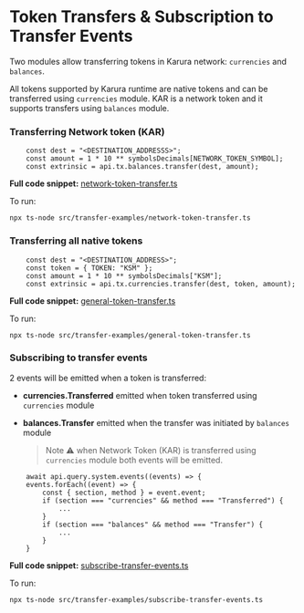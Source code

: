 # Token Transfers & Subscription to Transfer Events

Two modules allow transferring tokens in Karura network:
 `currencies` and `balances`.

All tokens supported by Karura runtime are native tokens and can be transferred using `currencies` module. KAR is a network token and it supports transfers using `balances` module.

### Transferring Network token (KAR)


```typescript=
    const dest = "<DESTINATION_ADDRESSS>";
    const amount = 1 * 10 ** symbolsDecimals[NETWORK_TOKEN_SYMBOL];
    const extrinsic = api.tx.balances.transfer(dest, amount);
```

**Full code snippet:**
[network-token-transfer.ts](https://github.com/AcalaNetwork/acala-js-example/blob/master/src/transfer-examples/network-token-transfer.ts)

To run:
```bash=
npx ts-node src/transfer-examples/network-token-transfer.ts
```

### Transferring all native tokens


```typescript=
    const dest = "<DESTINATION_ADDRESS>";
    const token = { TOKEN: "KSM" };
    const amount = 1 * 10 ** symbolsDecimals["KSM"];
    const extrinsic = api.tx.currencies.transfer(dest, token, amount);
```

**Full code snippet:**
[general-token-transfer.ts](https://github.com/AcalaNetwork/acala-js-example/blob/master/src/transfer-examples/general-token-transfer.ts)

To run:
```bash=
npx ts-node src/transfer-examples/general-token-transfer.ts
```

### Subscribing to transfer events

2 events will be emitted when a token is transferred:
- **currencies.Transferred** emitted when token transferred using `currencies` module
- **balances.Transfer** emitted when the transfer was initiated by `balances` module

    > Note :warning: when Network Token (KAR) is transferred using `currencies` module both events will be emitted.

```typescript=
    await api.query.system.events((events) => {
    events.forEach((event) => {
        const { section, method } = event.event;
        if (section === "currencies" && method === "Transferred") {
            ...
        }
        if (section === "balances" && method === "Transfer") {
            ...
        }
    }
```

**Full code snippet:**
[subscribe-transfer-events.ts](https://github.com/AcalaNetwork/acala-js-example/blob/bf702ab6000928e05c309aecf57ad197648e07e2/src/transfer-examples/subscribe-transfer-events.ts)

To run:
```bash=
npx ts-node src/transfer-examples/subscribe-transfer-events.ts
```
